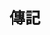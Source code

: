 ---
title: "傳記"
description: "陳必先的生平和事業"
type: "biography"
layout: "single"
timeline_enabled: true
--- 